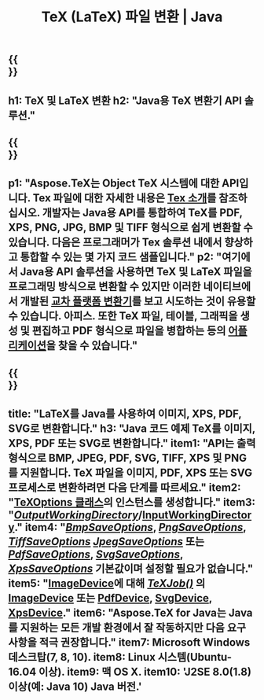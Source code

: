 ﻿---
translation: true
template: /_templates/_conversion-java.md
title: TeX (LaTeX) 파일 변환 | Java
url: /java/conversion/
description: TeX(LaTeX) 변환 Java API 솔루션입니다. 몇 줄의 Java 코드로 LaTeX 파일을 PNG, JPEG, TIFF, BMP를 포함한 PDF, XPS 및 이미지로 변환합니다.
keywords: tex 변환 API 자바, tex 변환기 자바 통합
family: tex
platformtag: cpp
feature: conversion
---

{{<section banner>}}
---
h1: TeX 및 LaTeX 변환
h2: "Java용 TeX 변환기 API 솔루션."
---

{{<section overview>}}
---
p1: "Aspose.TeX는 Object TeX 시스템에 대한 API입니다. Tex 파일에 대한 자세한 내용은 [Tex 소개](https://docs.aspose.com/tex/cpp/what-is-tex/)를 참조하십시오. 개발자는 Java용 API를 통합하여 TeX를 PDF, XPS, PNG, JPG, BMP 및 TIFF 형식으로 쉽게 변환할 수 있습니다. 다음은 프로그래머가 Tex 솔루션 내에서 향상하고 통합할 수 있는 몇 가지 코드 샘플입니다."
p2: "여기에서 Java용 API 솔루션을 사용하면 TeX 및 LaTeX 파일을 프로그래밍 방식으로 변환할 수 있지만 이러한 네이티브에서 개발된 [교차 플랫폼 변환기](https://products.aspose.app/tex/conversion)를 보고 시도하는 것이 유용할 수 있습니다. 아피스. 또한 TeX 파일, 테이블, 그래픽을 생성 및 편집하고 PDF 형식으로 파일을 병합하는 등의 [어플리케이션](https://products.aspose.app/tex/applications)을 찾을 수 있습니다."
---

{{<section feature1>}}
---
title: "LaTeX를 Java를 사용하여 이미지, XPS, PDF, SVG로 변환합니다."
h3: "Java 코드 예제 TeX를 이미지, XPS, PDF 또는 SVG로 변환합니다."
item1: "API는 출력 형식으로 BMP, JPEG, PDF, SVG, TIFF, XPS 및 PNG를 지원합니다. TeX 파일을 이미지, PDF, XPS 또는 SVG 프로세스로 변환하려면 다음 단계를 따르세요."
item2: "[TeXOptions 클래스](https://reference.aspose.com/tex/java/com.aspose.tex/texoptions)의 인스턴스를 생성합니다."
item3: "[*OutputWorkingDirectory*](https://reference.aspose.com/tex/java/com.aspose.tex/TeXOptions#setOutputWorkingDirectory-com.aspose.tex.IOutputWorkingDirectory-)/[InputWorkingDirectory](https://reference.aspose.com/tex/java/com.aspose.tex/TeXOptions#setInputWorkingDirectory-com.aspose.tex.IInputWorkingDirectory-)."
item4: "[*BmpSaveOptions*](https://reference.aspose.com/tex/java/com.aspose.tex.rendering/BmpSaveOptions), [*PngSaveOptions*](https://reference.aspose.com/tex/java/com.aspose.tex.rendering/PngSaveOptions), [*TiffSaveOptions*](https://reference.aspose.com/tex/java/com.aspose.tex.rendering/TiffSaveOptions) [*JpegSaveOptions*](https://reference.aspose.com/tex/java/com.aspose.tex.rendering/JpegSaveOptions) 또는 [*PdfSaveOptions*](https://reference.aspose.com/tex/java/com.aspose.tex.rendering/PdfSaveOptions), [*SvgSaveOptions*](https://reference.aspose.com/tex/java/com.aspose.tex.rendering/SvgSaveOptions), [*XpsSaveOptions*](https://reference.aspose.com/tex/java/com.aspose.tex.rendering/XpsSaveOptions) 기본값이며 설정할 필요가 없습니다."
item5: "[ImageDevice](https://reference.aspose.com)에 대해 [*TeXJob()*](https://reference.aspose.com/tex/java/com.aspose.tex/TeXJob) 의 [ImageDevice](https://reference.aspose.com/tex/java/com.aspose.tex.rendering/ImageDevice) 또는 [PdfDevice](https://reference.aspose.com/tex/java/com.aspose.tex.rendering/PdfDevice), [SvgDevice](https://reference.aspose.com/tex/java/com.aspose.tex.rendering/SvgDevice), [XpsDevice](https://reference.aspose.com/tex/java/com.aspose.tex.rendering/Xps장치)."
item6: "Aspose.TeX for Java는 Java를 지원하는 모든 개발 환경에서 잘 작동하지만 다음 요구 사항을 적극 권장합니다."
item7: Microsoft Windows 데스크탑(7, 8, 10).
item8: Linux 시스템(Ubuntu-16.04 이상).
item9: 맥 OS X.
item10: 'J2SE 8.0(1.8) 이상(예: Java 10) Java 버전.'
---

